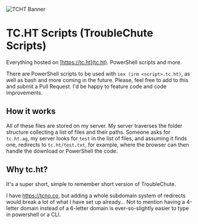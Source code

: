 ![TCHT Banner](https://tcno.co/tcht-banner-short.png)

# TC.HT Scripts (TroubleChute Scripts)

Everything hosted on [https://tc.ht](tc.ht). PowerShell scripts and more.

There are PowerShell scripts to be used with `iex (irm <script>.tc.ht)`, as well as bash and more coming in the future. Please, feel free to add to this and submit a Pull Request. I'd be happy to feature code and code improvements.

## How it works

All of these files are stored on my server. My server traverses the folder structure collecting a list of files and their paths. Someone asks for `tc.ht.ag`, my server looks for `test` in the list of files, and assuming it finds one, redirects to `tc.ht/test.txt`, for example, where the browser can then handle the download or PowerShell the code.

## Why tc.ht?

It's a super short, simple to remember short version of TroubleChute.

I have https://tcno.co, but adding a whole subdomain system of redirects would break a lot of what I have set up already... Not to mention having a 4-letter domain instead of a 6-letter domain is ever-so-slightly easier to type in powershell or a CLI.
